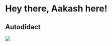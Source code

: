 # Hey there, Aakash here!

## Autodidact

<img src="https://github-readme-stats.vercel.app/api?username=1tsak&&show_icons=true&title_color=ffffff&icon_color=bb2acf&text_color=daf7dc&bg_color=151515">
